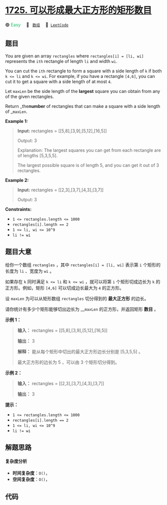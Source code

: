 # [1725. 可以形成最大正方形的矩形数目](https://leetcode.com/problems/number-of-rectangles-that-can-form-the-largest-square)

🟢 <font color=#15bd66>Easy</font>&emsp; 🔖&ensp; [`数组`](/outline/tag/array.md)&emsp; 🔗&ensp;[`LeetCode`](https://leetcode.com/problems/number-of-rectangles-that-can-form-the-largest-square)

## 题目

You are given an array `rectangles` where `rectangles[i] = [li, wi]`
represents the `ith` rectangle of length `li` and width `wi`.

You can cut the `ith` rectangle to form a square with a side length of `k` if
both `k <= li` and `k <= wi`. For example, if you have a rectangle `[4,6]`,
you can cut it to get a square with a side length of at most `4`.

Let `maxLen` be the side length of the **largest** square you can obtain from
any of the given rectangles.

Return _the**number** of rectangles that can make a square with a side length
of _`maxLen`.



**Example 1:**

> 
> 
> 
> 
> 
> **Input:** rectangles = [[5,8],[3,9],[5,12],[16,5]]
> 
> Output: 3
> 
> Explanation: The largest squares you can get from each rectangle are of lengths [5,3,5,5].
> 
> The largest possible square is of length 5, and you can get it out of 3 rectangles.

**Example 2:**

> 
> 
> 
> 
> 
> **Input:** rectangles = [[2,3],[3,7],[4,3],[3,7]]
> 
> Output: 3

**Constraints:**

  * `1 <= rectangles.length <= 1000`
  * `rectangles[i].length == 2`
  * `1 <= li, wi <= 10^9`
  * `li != wi`


## 题目大意

给你一个数组 `rectangles` ，其中 `rectangles[i] = [li, wi]` 表示第 `i` 个矩形的长度为 `li` 、宽度为
`wi` 。

如果存在 `k` 同时满足 `k <= li` 和 `k <= wi` ，就可以将第 `i` 个矩形切成边长为 `k` 的正方形。例如，矩形 `[4,6]`
可以切成边长最大为 `4` 的正方形。

设 `maxLen` 为可以从矩形数组 `rectangles` 切分得到的 **最大正方形** 的边长。

请你统计有多少个矩形能够切出边长为 __`maxLen` 的正方形，并返回矩形 **数目** 。

**示例 1：**

> 
> 
> 
> 
> 
> **输入：** rectangles = [[5,8],[3,9],[5,12],[16,5]]
> 
> **输出：** 3
> 
> **解释：** 能从每个矩形中切出的最大正方形边长分别是 [5,3,5,5] 。
> 
> 最大正方形的边长为 5 ，可以由 3 个矩形切分得到。
> 
> 

**示例 2：**

> 
> 
> 
> 
> 
> **输入：** rectangles = [[2,3],[3,7],[4,3],[3,7]]
> 
> **输出：** 3
> 
> 

**提示：**

  * `1 <= rectangles.length <= 1000`
  * `rectangles[i].length == 2`
  * `1 <= li, wi <= 10^9`
  * `li != wi`


## 解题思路

#### 复杂度分析

- **时间复杂度**：`O()`，
- **空间复杂度**：`O()`，

## 代码

```javascript

```